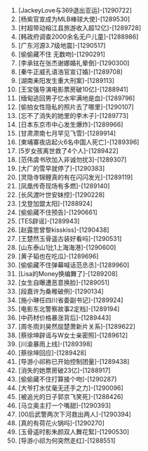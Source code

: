 
1. [JackeyLove与369退出亚运]-[1290722]
1. [杨紫官宣成为MLB棒球大使]-[1289530]
1. [村超带动榕江县旅游收入超12亿]-[1289728]
1. [韩政府调查2000余名无户儿童]-[1288986]
1. [广东河源3.7级地震]-[1290517]
1. [偷偷藏不住 无数吻]-[1290291]
1. [李承铉在张杰谢娜婚礼晕倒]-[1290300]
1. [秦牛正威孔语浩官宣订婚]-[1289708]
1. [湖南耒阳发生重大刑案]-[1289113]
1. [王宝强导演电影票房破10亿]-[1288941]
1. [缅甸逃回男子忆水牢满地是血]-[1289796]
1. [偷拍女性隐私的照片去了哪里]-[1290107]
1. [忘不了消失的她里的李木子]-[1289773]
1. [日本东京市中心发生爆炸]-[1289966]
1. [甘肃肃南七月罕见飞雪]-[1289914]
1. [柬埔寨夜店起火6名中国人死亡]-[1289396]
1. [5岁女孩离世救了4个人]-[1289422]
1. [范伟虞书欣加入非诚勿扰3]-[1289307]
1. [大厂的雪早就停了]-[1290383]
1. [灵隐寺锦鲤真的有在闪闪发光]-[1289119]
1. [凤凰传奇现场有多燃]-[1289140]
1. [长风渡叶世安妹控]-[1290228]
1. [戈登加盟太阳]-[1288924]
1. [偷偷藏不住预告]-[1290661]
1. [TES辟谣]-[1289943]
1. [赵露思曾黎kisskiss]-[1290438]
1. [王楚然玉骨遥古装好看吗]-[1290531]
1. [山东泰山1比1上海海港]-[1290600]
1. [黄子韬也在吃瓜]-[1289696]
1. [偷偷藏不住弹幕喊话范丞丞]-[1289960]
1. [Lisa的Money换编舞了]-[1289208]
1. [女生自曝遭恶意换脸]-[1289051]
1. [段嘉许为桑稚破例]-[1290134]
1. [施小琳任四川省委副书记]-[1289924]
1. [电影东北警察故事2定档]-[1289194]
1. [中药材价格暴涨背后]-[1289443]
1. [周冬雨刘昊然屈楚萧新片关系]-[1289622]
1. [蔡徐坤辟谣与W女士亲密照]-[1289612]
1. [川渝暴雨上线]-[1289398]
1. [蔡徐坤回应]-[1289428]
1. [导游小祁称已开始控制团量]-[1289438]
1. [消失的她票房破23亿]-[1288917]
1. [偷偷藏不住打算接个吻]-[1290287]
1. [大爷打水仗毫无还手之力]-[1290096]
1. [被追光的日子郭京飞笑死]-[1288426]
1. [马立奥主打一个嘴甜]-[1290393]
1. [00后武警两次下河救出两人]-[1290394]
1. [真的有荷花火锅吗]-[1290270]
1. [玉骨遥时影朱颜双人舞花絮]-[1290530]
1. [导游小祁为何突然走红]-[1288551]